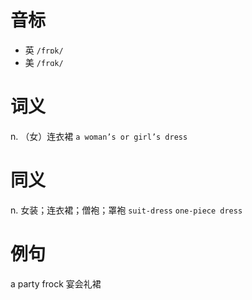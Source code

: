 # 音标

- 英 `/frɒk/`
- 美 `/frɑk/`

# 词义

n. （女）连衣裙
`a woman’s or girl’s dress`

# 同义

n. 女装；连衣裙；僧袍；罩袍
`suit-dress` `one-piece dress`

# 例句

a party frock
宴会礼裙


